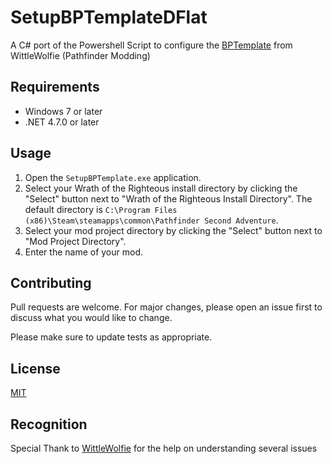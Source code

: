 
# SetupBPTemplateDFlat

A C# port of the Powershell Script to configure the [BPTemplate](https://github.com/WittleWolfie/BPCoreTemplate) from WittleWolfie (Pathfinder Modding)

## Requirements

- Windows 7 or later
- .NET 4.7.0 or later

## Usage

1. Open the `SetupBPTemplate.exe` application.
2. Select your Wrath of the Righteous install directory by clicking the "Select" button next to "Wrath of the Righteous Install Directory". The default directory is `C:\Program Files (x86)\Steam\steamapps\common\Pathfinder Second Adventure`.
3. Select your mod project directory by clicking the "Select" button next to "Mod Project Directory".
4. Enter the name of your mod.

## Contributing

Pull requests are welcome. For major changes, please open an issue first to discuss what you would like to change.

Please make sure to update tests as appropriate.

## License

[MIT](https://choosealicense.com/licenses/mit/)

## Recognition

Special Thank to [WittleWolfie](https://github.com/WittleWolfie) for the help on understanding several issues
